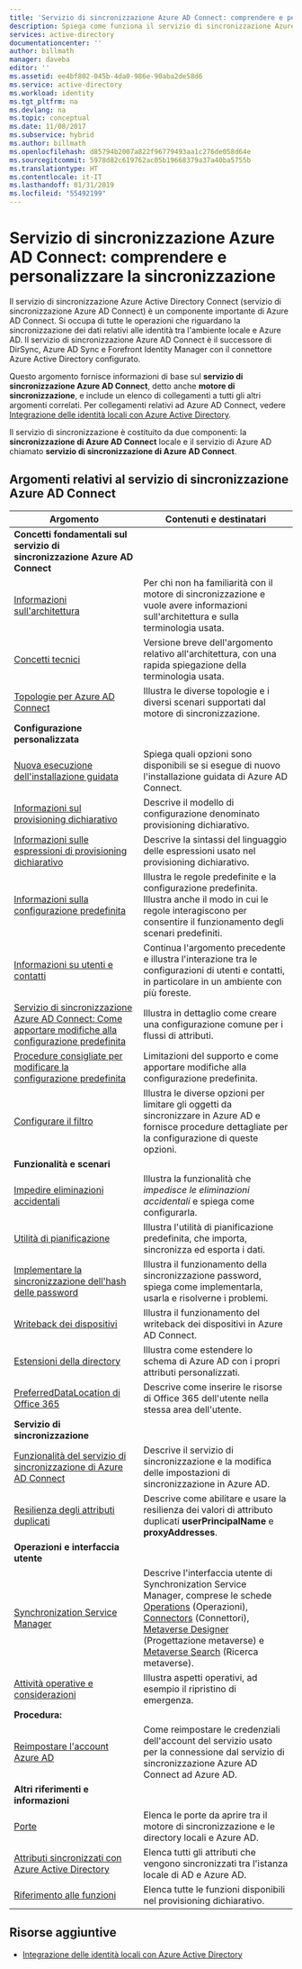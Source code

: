 ```yaml
---
title: 'Servizio di sincronizzazione Azure AD Connect: comprendere e personalizzare la sincronizzazione | Microsoft Docs'
description: Spiega come funziona il servizio di sincronizzazione Azure AD Connect e come personalizzarlo.
services: active-directory
documentationcenter: ''
author: billmath
manager: daveba
editor: ''
ms.assetid: ee4bf802-045b-4da0-986e-90aba2de58d6
ms.service: active-directory
ms.workload: identity
ms.tgt_pltfrm: na
ms.devlang: na
ms.topic: conceptual
ms.date: 11/08/2017
ms.subservice: hybrid
ms.author: billmath
ms.openlocfilehash: d85794b2007a822f96779493aa1c276de058d64e
ms.sourcegitcommit: 5978d82c619762ac05b19668379a37a40ba5755b
ms.translationtype: HT
ms.contentlocale: it-IT
ms.lasthandoff: 01/31/2019
ms.locfileid: "55492199"
---
```

# <a name="azure-ad-connect-sync-understand-and-customize-synchronization"></a>Servizio di sincronizzazione Azure AD Connect: comprendere e personalizzare la sincronizzazione
Il servizio di sincronizzazione Azure Active Directory Connect (servizio di sincronizzazione Azure AD Connect) è un componente importante di Azure AD Connect. Si occupa di tutte le operazioni che riguardano la sincronizzazione dei dati relativi alle identità tra l'ambiente locale e Azure AD. Il servizio di sincronizzazione Azure AD Connect è il successore di DirSync, Azure AD Sync e Forefront Identity Manager con il connettore Azure Active Directory configurato.

Questo argomento fornisce informazioni di base sul **servizio di sincronizzazione Azure AD Connect**, detto anche **motore di sincronizzazione**, e include un elenco di collegamenti a tutti gli altri argomenti correlati. Per collegamenti relativi ad Azure AD Connect, vedere [Integrazione delle identità locali con Azure Active Directory](whatis-hybrid-identity.md).

Il servizio di sincronizzazione è costituito da due componenti: la **sincronizzazione di Azure AD Connect** locale e il servizio di Azure AD chiamato **servizio di sincronizzazione di Azure AD Connect**.

## <a name="azure-ad-connect-sync-topics"></a>Argomenti relativi al servizio di sincronizzazione Azure AD Connect
| Argomento | Contenuti e destinatari |
| --- | --- |
| **Concetti fondamentali sul servizio di sincronizzazione Azure AD Connect** | |
| [Informazioni sull'architettura](concept-azure-ad-connect-sync-architecture.md) |Per chi non ha familiarità con il motore di sincronizzazione e vuole avere informazioni sull'architettura e sulla terminologia usata. |
| [Concetti tecnici](how-to-connect-sync-technical-concepts.md) |Versione breve dell'argomento relativo all'architettura, con una rapida spiegazione della terminologia usata. |
| [Topologie per Azure AD Connect](plan-connect-topologies.md) |Illustra le diverse topologie e i diversi scenari supportati dal motore di sincronizzazione. |
| **Configurazione personalizzata** | |
| [Nuova esecuzione dell'installazione guidata](how-to-connect-installation-wizard.md) |Spiega quali opzioni sono disponibili se si esegue di nuovo l'installazione guidata di Azure AD Connect. |
| [Informazioni sul provisioning dichiarativo](concept-azure-ad-connect-sync-declarative-provisioning.md) |Descrive il modello di configurazione denominato provisioning dichiarativo. |
| [Informazioni sulle espressioni di provisioning dichiarativo](concept-azure-ad-connect-sync-declarative-provisioning-expressions.md) |Descrive la sintassi del linguaggio delle espressioni usato nel provisioning dichiarativo. |
| [Informazioni sulla configurazione predefinita](concept-azure-ad-connect-sync-default-configuration.md) |Illustra le regole predefinite e la configurazione predefinita. Illustra anche il modo in cui le regole interagiscono per consentire il funzionamento degli scenari predefiniti. |
| [Informazioni su utenti e contatti](concept-azure-ad-connect-sync-user-and-contacts.md) |Continua l'argomento precedente e illustra l'interazione tra le configurazioni di utenti e contatti, in particolare in un ambiente con più foreste. |
| [Servizio di sincronizzazione Azure AD Connect: Come apportare modifiche alla configurazione predefinita](how-to-connect-sync-change-the-configuration.md) |Illustra in dettaglio come creare una configurazione comune per i flussi di attributi. |
| [Procedure consigliate per modificare la configurazione predefinita](how-to-connect-sync-best-practices-changing-default-configuration.md) |Limitazioni del supporto e come apportare modifiche alla configurazione predefinita. |
| [Configurare il filtro](how-to-connect-sync-configure-filtering.md) |Illustra le diverse opzioni per limitare gli oggetti da sincronizzare in Azure AD e fornisce procedure dettagliate per la configurazione di queste opzioni. |
| **Funzionalità e scenari** | |
| [Impedire eliminazioni accidentali](how-to-connect-sync-feature-prevent-accidental-deletes.md) |Illustra la funzionalità che *impedisce le eliminazioni accidentali* e spiega come configurarla. |
| [Utilità di pianificazione](how-to-connect-sync-feature-scheduler.md) |Illustra l'utilità di pianificazione predefinita, che importa, sincronizza ed esporta i dati. |
| [Implementare la sincronizzazione dell'hash delle password](how-to-connect-password-hash-synchronization.md) |Illustra il funzionamento della sincronizzazione password, spiega come implementarla, usarla e risolverne i problemi. |
| [Writeback dei dispositivi](how-to-connect-device-writeback.md) |Illustra il funzionamento del writeback dei dispositivi in Azure AD Connect. |
| [Estensioni della directory](how-to-connect-sync-feature-directory-extensions.md) |Illustra come estendere lo schema di Azure AD con i propri attributi personalizzati. |
| [PreferredDataLocation di Office 365](how-to-connect-sync-feature-preferreddatalocation.md) |Descrive come inserire le risorse di Office 365 dell'utente nella stessa area dell'utente. |
| **Servizio di sincronizzazione** | |
| [Funzionalità del servizio di sincronizzazione di Azure AD Connect](how-to-connect-syncservice-features.md) |Descrive il servizio di sincronizzazione e la modifica delle impostazioni di sincronizzazione in Azure AD. |
| [Resilienza degli attributi duplicati](how-to-connect-syncservice-duplicate-attribute-resiliency.md) |Descrive come abilitare e usare la resilienza dei valori di attributo duplicati **userPrincipalName** e **proxyAddresses**. |
| **Operazioni e interfaccia utente** | |
| [Synchronization Service Manager](how-to-connect-sync-service-manager-ui.md) |Descrive l'interfaccia utente di Synchronization Service Manager, comprese le schede [Operations](how-to-connect-sync-service-manager-ui-operations.md) (Operazioni), [Connectors](how-to-connect-sync-service-manager-ui-connectors.md) (Connettori), [Metaverse Designer](how-to-connect-sync-service-manager-ui-mvdesigner.md) (Progettazione metaverse) e [Metaverse Search](how-to-connect-sync-service-manager-ui-mvsearch.md) (Ricerca metaverse). |
| [Attività operative e considerazioni](how-to-connect-sync-operations.md) |Illustra aspetti operativi, ad esempio il ripristino di emergenza. |
| **Procedura:** | |
| [Reimpostare l'account Azure AD](how-to-connect-azureadaccount.md) |Come reimpostare le credenziali dell'account del servizio usato per la connessione dal servizio di sincronizzazione Azure AD Connect ad Azure AD. |
| **Altri riferimenti e informazioni** | |
| [Porte](reference-connect-ports.md) |Elenca le porte da aprire tra il motore di sincronizzazione e le directory locali e Azure AD. |
| [Attributi sincronizzati con Azure Active Directory](reference-connect-sync-attributes-synchronized.md) |Elenca tutti gli attributi che vengono sincronizzati tra l'istanza locale di AD e Azure AD. |
| [Riferimento alle funzioni](reference-connect-sync-functions-reference.md) |Elenca tutte le funzioni disponibili nel provisioning dichiarativo. |

## <a name="additional-resources"></a>Risorse aggiuntive
* [Integrazione delle identità locali con Azure Active Directory](whatis-hybrid-identity.md)
